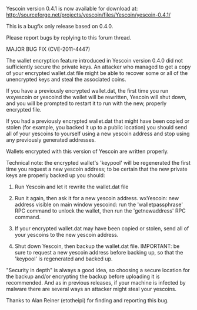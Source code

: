 Yescoin version 0.4.1 is now available for download at:
http://sourceforge.net/projects/yescoin/files/Yescoin/yescoin-0.4.1/

This is a bugfix only release based on 0.4.0.

Please report bugs by replying to this forum thread.

MAJOR BUG FIX  (CVE-2011-4447)

The wallet encryption feature introduced in Yescoin version 0.4.0 did not sufficiently secure the private keys. An attacker who
managed to get a copy of your encrypted wallet.dat file might be able to recover some or all of the unencrypted keys and steal the
associated coins.

If you have a previously encrypted wallet.dat, the first time you run wxyescoin or yescoind the wallet will be rewritten, Yescoin will
shut down, and you will be prompted to restart it to run with the new, properly encrypted file.

If you had a previously encrypted wallet.dat that might have been copied or stolen (for example, you backed it up to a public
location) you should send all of your yescoins to yourself using a new yescoin address and stop using any previously generated addresses.

Wallets encrypted with this version of Yescoin are written properly.

Technical note: the encrypted wallet's 'keypool' will be regenerated the first time you request a new yescoin address; to be certain that the
new private keys are properly backed up you should:

1. Run Yescoin and let it rewrite the wallet.dat file

2. Run it again, then ask it for a new yescoin address.
wxYescoin: new address visible on main window
yescoind: run the 'walletpassphrase' RPC command to unlock the wallet,  then run the 'getnewaddress' RPC command.

3. If your encrypted wallet.dat may have been copied or stolen, send all of your yescoins to the new yescoin address.

4. Shut down Yescoin, then backup the wallet.dat file.
IMPORTANT: be sure to request a new yescoin address before backing up, so that the 'keypool' is regenerated and backed up.

"Security in depth" is always a good idea, so choosing a secure location for the backup and/or encrypting the backup before uploading it is recommended. And as in previous releases, if your machine is infected by malware there are several ways an attacker might steal your yescoins.

Thanks to Alan Reiner (etotheipi) for finding and reporting this bug.
